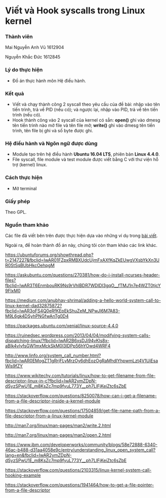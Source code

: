 # Viết và Hook syscalls trong Linux kernel

### Thành viên
Mai Nguyễn Anh Vũ	1612904

Nguyễn Khắc Đức	1612845

### Lý do thực hiện
- Đồ án thực hành môn Hệ điều hành.
### Kết quả
- Viết và chạy thành công 2 syscall theo yêu cầu của đề bài: nhập vào tên tiến trình, trả về PID (nếu có); và ngược lại, nhập vào PID, trả về tên tiến trình (nếu có).
- Hook thành công vào 2 syscall của kernel có sẵn: **open()** ghi vào dmesg tên tiến trình nào mở file và tên file mở; **write()** ghi vào dmesg tên tiến trình, tên file bị ghi và số byte được ghi. 
### Hệ điều hành và Ngôn ngữ được dùng
- Module tạo trên hệ điều hành **Ubuntu 16.04 LTS**, phiên bản **Linux 4.4.0**.
- File syscall, file module và test module được viết bằng C với thư viện hỗ trợ (kernel) linux.
### Cách thực hiện 
* Mở terminal
### Giấy phép
Theo GPL.
### Nguồn tham khảo
Các file đã viết bên trên được thực hiện dựa vào những ví dụ trong [bài viết](
https://uwnthesis.wordpress.com/2016/12/26/basics-of-making-a-rootkit-from-syscall-to-hook/?fbclid=IwAR1UrdNovv7LaGcJ6jEToaFF3waVrBfX04wIeckcz7z1JNTpPRcFXZMStqI).

Ngoài ra, để hoàn thành đồ án này, chúng tôi còn tham khảo các link khác.

https://ubuntuforums.org/showthread.php?t=2147227&fbclid=IwAR01FZpxRMBXUdcUjmFxAXfKqZkEUwgVXsbYkXn3UR0StSqBUbHkcOehpgM

 https://askubuntu.com/questions/270381/how-do-i-install-ncurses-header-files?fbclid=IwAR3T6EnmbouRK9Ns9rVhlBDR7WDIDl3gqO__fTMJ1n7e4WZT0tjcY9FlxM0

https://medium.com/anubhav-shrimal/adding-a-hello-world-system-call-to-linux-kernel-dad32875872?fbclid=IwAR3oFS4Q0eRfKEpEkShuZeM_NPwJl6M7A83-M9L6gk4DSyhPNGfwAnTg0D4

https://packages.ubuntu.com/xenial/linux-source-4.4.0

https://ruinedsec.wordpress.com/2013/04/04/modifying-system-calls-dispatching-linux/?fbclid=IwAR2B6xsDJi94vKls8x-aBIk4vlyfsGW1mxMckSkM0l3lDPp56hYOwd4WRF4

http://www.linfo.org/system_call_number.html?fbclid=IwAR0EMogZT1gRrjFLyMrzOy6dhEozOgRaMhdIYhpwmLzt4V1UiEsaWls9fZY

https://www.wikitechy.com/tutorials/linux/how-to-get-filename-from-file-descriptor-linux-in-c?fbclid=IwAR2ymZDpN-dSyzSPwU1E_m8KsZc7mp9fyuL773Y__ph7LlFjKeiZtc6sZbE

https://stackoverflow.com/questions/8250078/how-can-i-get-a-filename-from-a-file-descriptor-inside-a-kernel-module

https://stackoverflow.com/questions/17504859/get-file-name-path-from-a-file-descriptor-from-a-linux-kernel-module

http://man7.org/linux/man-pages/man2/write.2.html

http://man7.org/linux/man-pages/man2/open.2.html

https://www.ibm.com/developerworks/community/blogs/58e72888-6340-46ac-b488-d31aa4058e9c/entry/understanding_linux_open_system_call?lang=en&fbclid=IwAR2ymZDpN-dSyzSPwU1E_m8KsZc7mp9fyuL773Y__ph7LlFjKeiZtc6sZbE

https://stackoverflow.com/questions/2103315/linux-kernel-system-call-hooking-example

https://stackoverflow.com/questions/1941464/how-to-get-a-file-pointer-from-a-file-descriptor
